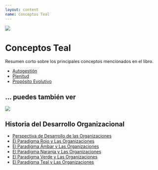 ```yaml
---
layout: content
name: Conceptos Teal
---
```

![](/media/fundamental-assumptions.jpg)

# Conceptos Teal

Resumen corto sobre los principales conceptos mencionados en el libro.

* [Autogestión](../../theory/self-management/)
* [Plenitud](../../theory/wholeness/)
* [Propósito Evolutivo](../../theory/evolutionary-purpose/)

## ... puedes también ver

![](/media/1_018-small.png)

## Historia del Desarrollo Organizacional

* [Perspectiva de Desarrollo de las Organizaciones](../../theory/developmental-perspective-on-organizations/)
* [El Paradigma Rojo y Las Organizaciones](../../theory/red-organizations/)
* [El Paradigma Ámbar y Las Organizaciones](../../theory/theory/amber-paradigm-and-organizations/)
* [El Paradigma Naranja y Las Organizaciones](../../theory/theory/orange-paradigm-and-organizations/)
* [El Paradigma Verde y Las Organizaciones](../../theory/theory/green-paradigm-and-organizations/)
* [El Paradigma Teal y Las Organizaciones](../../theory/theory/teal-paradigm-and-organizations/)